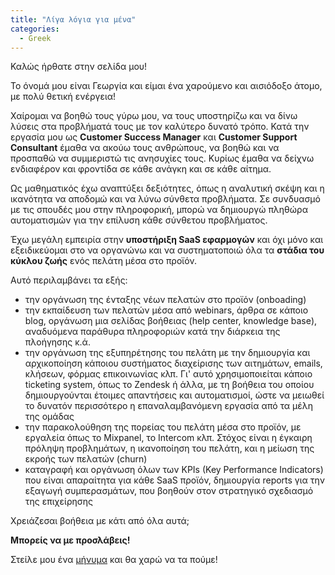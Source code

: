 ```yaml
---
title: "Λίγα λόγια για μένα"
categories:
  - Greek
---
```



Καλώς ήρθατε στην σελίδα μου!

Το όνομά μου είναι Γεωργία και είμαι ένα χαρούμενο και αισιόδοξο άτομο, με πολύ θετική ενέργεια! 

Χαίρομαι να βοηθώ τους γύρω μου, να τους υποστηρίζω και να δίνω λύσεις στα προβλήματά τους με τον καλύτερο δυνατό τρόπο. Κατά την εργασία μου ως **Customer Success Manager** και **Customer Support Consultant** έμαθα να ακούω τους ανθρώπους, να βοηθώ και να προσπαθώ να συμμεριστώ τις ανησυχίες τους. Κυρίως έμαθα να δείχνω ενδιαφέρον και φροντίδα σε κάθε ανάγκη και σε κάθε αίτημα. 

Ως μαθηματικός έχω αναπτύξει δεξιότητες, όπως η αναλυτική σκέψη και η ικανότητα να αποδομώ και να λύνω σύνθετα προβλήματα. Σε συνδυασμό με τις σπουδές μου στην πληροφορική, μπορώ να δημιουργώ πληθώρα αυτοματισμών για την επίλυση κάθε σύνθετου προβλήματος. 


Έχω μεγάλη εμπειρία στην **υποστήριξη SaaS εφαρμογών** και όχι μόνο και εξειδικεύομαι στο να οργανώνω και να συστηματοποιώ όλα τα **στάδια του κύκλου ζωής** ενός πελάτη μέσα στο προϊόν. 

Αυτό περιλαμβάνει τα εξής: 

- την οργάνωση της ένταξης νέων πελατών στο προϊόν (onboading)
- την εκπαίδευση των πελατών μέσα από webinars, άρθρα σε κάποιο blog, οργάνωση μια σελίδας βοήθειας (help center, knowledge base), αναδυόμενα παράθυρα πληροφοριών κατά την διάρκεια της πλοήγησης κ.ά.
- την οργάνωση της εξυπηρέτησης του πελάτη με την δημιουργία και αρχικοποίηση κάποιου συστήματος διαχείρισης των αιτημάτων, emails, κλήσεων, φόρμας επικοινωνίας κλπ. Γι' αυτό χρησιμοποιείται κάποιο ticketing system, όπως το Zendesk ή άλλα, με τη βοήθεια του οποίου δημιουργούνται έτοιμες απαντήσεις και αυτοματισμοί, ώστε να μειωθεί το δυνατόν περισσότερο η επαναλαμβανόμενη εργασία από τα μέλη της ομάδας
- την παρακολούθηση της πορείας του πελάτη μέσα στο προϊόν, με εργαλεία όπως το Mixpanel, το Intercom κλπ. Στόχος είναι η έγκαιρη πρόληψη προβλημάτων, η ικανοποίηση του πελάτη, και η μείωση της εκροής των πελατών (churn)
- καταγραφή και οργάνωση όλων των KPIs (Key Performance Indicators) που είναι απαραίτητα για κάθε SaaS προϊόν, δημιουργία reports για την εξαγωγή συμπερασμάτων, που βοηθούν στον στρατηγικό σχεδιασμό της επιχείρησης

Χρειάζεσαι βοήθεια με κάτι από όλα αυτά;  

**Μπορείς να με προσλάβεις!**

Στείλε μου ένα [μήνυμα](mailto:georgia.tsiamanta@gmail.com) και θα χαρώ να τα πούμε!